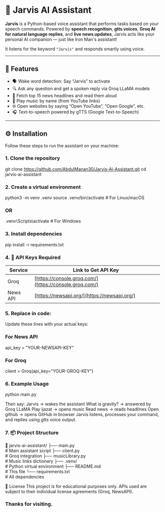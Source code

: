 # 🤖 Jarvis AI Assistant

**Jarvis** is a Python-based voice assistant that performs tasks based on your speech commands. Powered by **speech recognition**, **gtts voices**, **Groq AI for natural language replies**, and **live news updates**, Jarvis acts like your personal AI companion — just like Iron Man's assistant!

It listens for the keyword `"Jarvis"` and responds smartly using voice.

---

## 🧩 Features

- 🗣️ Wake word detection: Say “Jarvis” to activate
- 🔍 Ask any question and get a spoken reply via Groq LLaMA models
- 📰 Fetch top 15 news headlines and read them aloud
- 🎵 Play music by name (from YouTube links)
- 🌐 Open websites by saying “Open YouTube”, “Open Google”, etc.
- 🎧 Text-to-speech powered by gTTS (Google Text-to-Speech)
---

## ⚙️ Installation

Follow these steps to run the assistant on your machine:

### 1. Clone the repository

git clone https://github.com/AbdulManan30/Jarvis-Ai-Assistant.git
cd jarvis-ai-assistant

### 2. Create a virtual environment

python3 -m venv .venv
source .venv/bin/activate     # For Linux/macOS
### OR
.venv\Scripts\activate        # For Windows

### 3. Install dependencies

pip install -r requirements.txt


### 4. 🔑 API Keys Required

| Service    | Link to Get API Key                                      |
| ---------- | -------------------------------------------------------- |
| Groq       | [https://console.groq.com/](https://console.groq.com/)   |
| News API   | [https://newsapi.org/](https://newsapi.org/)             |

### 5. Replace in code:
Update these lines with your actual keys:

### For News API
api_key = "YOUR-NEWSAPI-KEY"

### For Groq
client = Groq(api_key="YOUR-GROQ-KEY")

### 6. Example Usage
python main.py

Then say:
Jarvis → wakes the assistant
What is gravity? → answered by Groq LLaMA
Play ijazat → opens music
Read news → reads headlines
Open github → opens GitHub in browser
Jarvis listens, processes your command, and replies using gtts voice output.

### 7. 📦 Project Structure
📁 jarvis-ai-assistant/
├── main.py<br/>              # Main assistant script
├── client.py<br/>            # Groq integration
├── musicLibrary.py<br/>      # Music links dictionary
├── .venv/<br/>               # Python virtual environment
├── README.md<br/>            # This file
└── requirements.txt<br/>     # All dependencies

📝 License
This project is for educational purposes only.
APIs used are subject to their individual license agreements (Groq, NewsAPI).

### Thanks for visiting.



